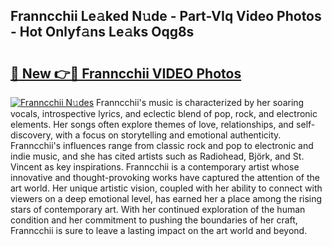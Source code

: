 ## Franncchii Le𝚊ked N𝚞de - Part-VIq Video Photos - Hot Onlyf𝚊ns Le𝚊ks Oqg8s

# <h2><a href="http://ac11207.deff.icu/?id=Franncchii">🔗 New 👉🔴 Franncchii VIDEO Photos</a></h2>

[![Franncchii N𝚞des](https://i.imgur.com/rIISA9y.gif)](http://ac11207.deff.icu/?id=Franncchii)
Franncchii's music is characterized by her soaring vocals, introspective lyrics, and eclectic blend of pop, rock, and electronic elements. Her songs often explore themes of love, relationships, and self-discovery, with a focus on storytelling and emotional authenticity. Franncchii's influences range from classic rock and pop to electronic and indie music, and she has cited artists such as Radiohead, Björk, and St. Vincent as key inspirations. Franncchii is a contemporary artist whose innovative and thought-provoking works have captured the attention of the art world. Her unique artistic vision, coupled with her ability to connect with viewers on a deep emotional level, has earned her a place among the rising stars of contemporary art. With her continued exploration of the human condition and her commitment to pushing the boundaries of her craft, Franncchii is sure to leave a lasting impact on the art world and beyond.
